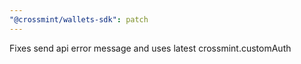 ```yaml
---
"@crossmint/wallets-sdk": patch
---
```


Fixes send api error message and uses latest crossmint.customAuth
